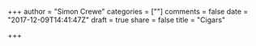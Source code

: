 +++
author = "Simon Crewe"
categories = [""]
comments = false
date = "2017-12-09T14:41:47Z"
draft = true
share = false
title = "Cigars"

+++
